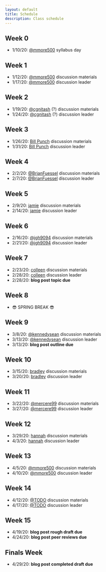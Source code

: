 ```yaml
---
layout: default
title: Schedule
description: Class schedule
---
```


## Week 0
* 1/10/20: [@mmore500](https://github.com/mmore500) syllabus day

## Week 1
* 1/12/20: [@mmore500](https://github.com/mmore500) discussion materials
* 1/17/20: [@mmore500](https://github.com/mmore500) discussion leader

## Week 2
* 1/19/20: [@cgnitash](https://github.com/cgnitash) (?) discussion materials
* 1/24/20: [@cgnitash](https://github.com/cgnitash) (?) discussion leader

## Week 3
* 1/26/20: [Bill Punch](https://cmse.msu.edu/directory/faculty/bill-punch/) discussion materials
* 1/31/20: [Bill Punch](https://cmse.msu.edu/directory/faculty/bill-punch/) discussion leader

## Week 4
* 2/2/20: [@BrianFuessel](https://github.com/TODO) discussion materials
* 2/7/20: [@BrianFuessel](https://github.com/TODO) discussion leader

## Week 5
*  2/9/20: [jamie](https://github.com/TODO) discussion materials
* 2/14/20: [jamie](https://github.com/TODO) discussion leader

## Week 6
* 2/16/20: [@jgh9094](https://github.com/jgh9094) discussion materials
* 2/21/20: [@jgh9094](https://github.com/jgh9094) discussion leader

## Week 7
* 2/23/20: [colleen](https://github.com/TODO) discussion materials
* 2/28/20: [colleen](https://github.com/TODO) discussion leader
* 2/28/20: **blog post topic due**

## Week 8
* 😎 SPRING BREAK 😎

## Week 9
*  3/8/20: [@kennedysean](https://github.com/kennedysean) discussion materials
* 3/13/20: [@kennedysean](https://github.com/kennedysean) discussion leader
* 3/13/20: **blog post outline due**

## Week 10
* 3/15/20: [bradley](https://github.com/TODO) discussion materials
* 3/20/20: [bradley](https://github.com/TODO) discussion leader


## Week 11
* 3/22/20: [@mercere99](https://github.com/mercere99) discussion materials
* 3/27/20: [@mercere99](https://github.com/mercere99) discussion leader

## Week 12
* 3/29/20: [hannah](https://github.com/TODO) discussion materials
*  4/3/20: [hannah](https://github.com/TODO) discussion leader

## Week 13
*  4/5/20: [@mmore500](https://github.com/mmore500) discussion materials
* 4/10/20: [@mmore500](https://github.com/mmore500) discussion leader

## Week 14
* 4/12/20: [@TODO](https://github.com/TODO) discussion materials
* 4/17/20: [@TODO](https://github.com/TODO) discussion leader

## Week 15
* 4/19/20: **blog post rough draft due**
* 4/24/20: **blog post peer reviews due**

## Finals Week
* 4/29/20: **blog post completed draft due**
